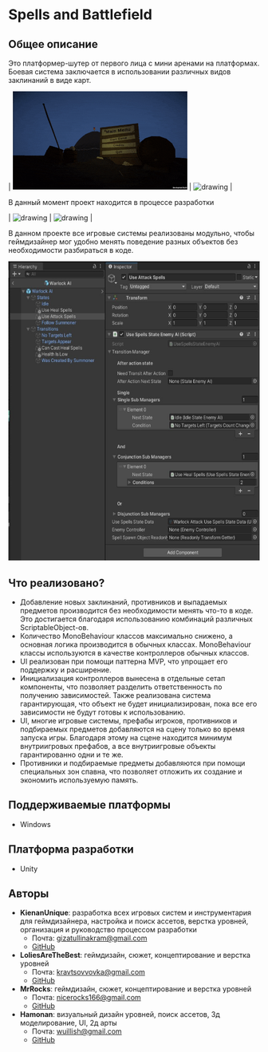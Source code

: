 # Spells and Battlefield

## Общее описание
Это платформер-шутер от первого лица с мини аренами на платформах. Боевая система заключается в использовании различных видов заклинаний в виде карт.


| <img src=https://github.com/KienanUnique/Spells-and-Battlefield/blob/master/Promo/sb_main_menu.gif alt="drawing" width="350"/> | <img src=https://github.com/KienanUnique/Spells-and-Battlefield/blob/master/Promo/sb_parkour.gif alt="drawing" width="350"/> |


В данный момент проект находится в процессе разработки


| <img src=https://github.com/KienanUnique/Spells-and-Battlefield/blob/master/Promo/sb_warlock_death_pickable_items.gif alt="drawing" width="350"/> | <img src=https://github.com/KienanUnique/Spells-and-Battlefield/blob/master/Promo/sb_warlock_ai_and_buff.gif alt="drawing" width="350"/> |


В данном проекте все игровые системы реализованы модульно, чтобы геймдизайнер мог удобно менять поведение разных объектов без необходимости разбираться в коде.


<img src=https://github.com/KienanUnique/Spells-and-Battlefield/blob/master/Promo/sb_warlock_ai_editor.jpg alt="drawing" height="600"/>



## Что реализовано? 
* Добавление новых заклинаний, противников и выпадаемых предметов производится без необходимости менять что-то в коде. Это достигается благодаря использованию комбинаций различных ScriptableObject-ов.
* Количество MonoBehaviour классов максимально снижено, а основная логика производится в обычных классах. MonoBehaviour классы используются в качестве контроллеров обычных классов.
* UI реализован при помощи паттерна MVP, что упрощает его поддержку и расширение.
* Инициализация контроллеров вынесена в отдельные сетап компоненты, что позволяет разделить ответственность по получению зависимостей. Также реализована система гарантирующая, что объект не будет инициализирован, пока все его зависимости не будут готовы к использованию.
* UI, многие игровые системы, префабы игроков, противников и подбираемых предметов добавляются на сцену только во время запуска игры. Благодаря этому на сцене находится минимум внутриигровых префабов, а все внутриигровые объекты гарантированно одни и те же.
* Противники и подбираемые предметы добавляются при помощи специальных зон спавна, что позволяет отложить их создание и экономить используемую память.


## Поддерживаемые платформы
* Windows


## Платформа разработки
* Unity


## Авторы
* **KienanUnique**: разработка всех игровых систем  и инструментария для геймдизайнера, настройка и поиск ассетов, верстка уровней, организация и руководство процессом разработки
    * Почта: [gizatullinakram@gmail.com](mailto:gizatullinakram@gmail.com) 
    * [GitHub](https://github.com/KienanUnique)
* **LoliesAreTheBest**: геймдизайн, сюжет, концептирование и верстка уровней
    * Почта: [kravtsovvovka@gmail.com](mailto:kravtsovvovka@gmail.com) 
    * [GitHub](https://github.com/LoliesAreTheBest)
* **MrRocks**: геймдизайн, сюжет, концептирование и верстка уровней
    * Почта: [nicerocks166@gmail.com](mailto:nicerocks166@gmail.com) 
    * [GitHub](https://github.com/MRR0CKS)
* **Hamonan**: визуальный дизайн уровней, поиск ассетов, 3д моделирование, UI, 2д арты
    * Почта: [wuillish@gmail.com](mailto:wuillish@gmail.com) 
    * [GitHub](https://github.com/Kaitiro)